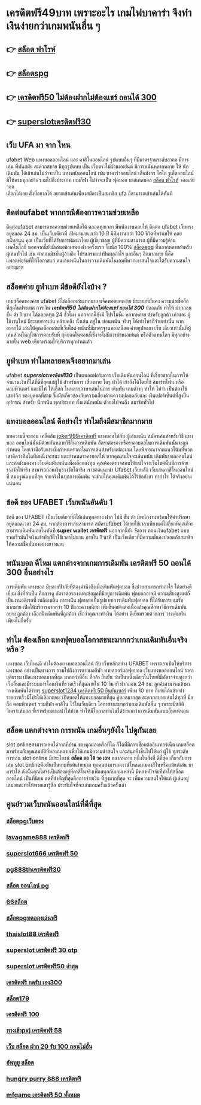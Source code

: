 # เครดิตฟรี49บาท  เพราะอะไร  เกมไพ่บาคาร่า  จึงทำเงินง่ายกว่าเกมพนันอื่น ๆ 

## 👉 [สล็อต ฟาโรห์](https://member.mabet.net/?action=login)
## 👉 [สล็อตspg](https://mabet.net/20-free-100/)
## 👉 [เครดิตฟรี50 ไม่ต้องฝากไม่ต้องแชร์ ถอนได้ 300](https://mabet.net/)
## 👉 [superslotเครดิตฟรี30](https://mabet.net/credit-free-new/)

## เว็บ UFA มา จาก ไหน

 ufabet  Web  แทงบอลออนไลน์   และ   คาสิโนออนไลน์    รูปแบบอื่นๆ   ที่มีมาตรฐานระดับสากล  มีการเล่น   ที่ทันสมัย   สะดวกสบาย    มีทุกรูปแบบ  เป็น  เว็บตรงไม่ผ่านเอเย่นต์    มีการพนันหลากหลาย   ให้ นักเดิมพัน  ได้เข้าเล่นไม่ว่าจะเป็น  แทงพนันออนไลน์ เช่น  บาคาร่าออนไลน์   เสือมังกร  ไฮโล รูเล็ตออนไลน์    มีให้ครบทุกอย่าง รวมไปถึงประเภท เกมกีฬา ไม่ว่าจะเป็น ฟุตบอล   บาสเกตบอล [สล็อต ฟาโรห์](https://mabet.net/20-free-100/)   วอลเล่ย์วอล  
  เลือกได้เลย    สิ่งที่อยากได้ อยากเข้าเล่นเพียงสมัครเป็นสมาชิก    ufa ก็สามารถเข้าเล่นได้ทันที


## ติดต่อufabet หากกรณีต้องการความช่วยเหลือ

ติดต่อufabet สามารถขอความช่วยเหลือได้ ตลอดทุกเวลา มีพนักงานคอยให้ ติดต่อ ufabet เว็บตรง อยู่ตลอด 24 ชม. เป็นเว็บเดียวที่ เปิดมานาน กว่า 10 ปี มีทีมงานกว่า 100 ชีวิตที่พร้อมให้ คอยสนับสนุน คุณ เป็นเว็บที่ได้รับการพัฒนาโดย ผู้เชี่ยวชาญ ผู้ที่มีความสามารถ ผู้ที่มีความรู้ด้านเทคโนโลยี นอกจากนี้ยังมีเสนอข้อเสนอ  ฝากครั้งแรก โบนัส 100%  [สล็อตspg](https://mabet.net/) ที่หลากหลายสำหรับผู้เล่นทั่วไป เช่น ค่าคอมมิชชั่นผู้อ้างอิง โปรแกรมแบ่งปันผลกำไร และอื่นๆ อีกมากมาย นี่คือแพลตฟอร์มที่ให้โอกาสแก่ คนเล่นพนันในการวางเดิมพันในเกมที่พวกเขาสนใจและได้รับความสนใจอย่างมาก


##  สล็อตค่าย ยูฟ่าเบท มีข้อดียังไงบ้าง ?

 เกมสล็อตของค่าย ufabet มีให้เลือกเล่นมากมาย  แจ็คพอตแตกง่าย มีระบบที่มั่นคง  ความน่าเชื่อถือ ที่สุดในประเทศ การเงิน ***เครดิตฟรี50 ไม่ต้องฝากไม่ต้องแชร์ ถอนได้ 300***  ปลอดภัย  ทำให้ ฝากถอน ขั้น ต่ํา 1 บาท ได้ตลอดทุก 24 ชั่วโมง นอกจากนี้ยังมี โปรโมชั่น หลากหลาย สำหรับลูกค้า เก่าและ ผู้ใช้งานใหม่ มีระบบการเล่น  คล้ายคลึง  นั่งเล่น อยู่ใน บ่อนพนัน จริงๆ ได้เท่าไหร่ก็จ่ายเท่านั้น หาก อยากได้ เล่นให้คุณเลือกเล่นที่เว็บไชต์ พนันที่มีมาตรฐานของสล็อต ค่ายยูฟ่าเบท  เว็บ เดียวเท่านั้นที่ผู้เล่นส่วนใหญ่ให้การตอบรับที่ สุดยอดในตอนนี้ซึ่งจะไม่มีการผ่านเอเย่นต์ หรือตัวแทนใดๆ มีทุกอย่างภายใน web เดียวพร้อมให้บริการทุกท่านแล้ว


## ยูฟ่าเบท ทำไมหลายคนจึงอยากมาเล่น

ufabet  ***superslotเครดิตฟรี30*** เป็นแพลตฟอร์มการ เว็บเดิมพันออนไลน์ ที่เชี่ยวชาญในการให้ จำนวนเงินที่ได้ที่ดีที่สุดแก่ผู้ใช้ สำหรับการ เสี่ยงทาย ใดๆ  ทำได้ เข้าถึงได้โดยใช้  สมาร์ทโฟน หรือคอมพิวเตอร์ และมีให้  ให้เลือก ในหลายภาษาเล่นในการ เดิมพัน เกมต่างๆ ทำให้ ไม่จำ เป็นต้องใช้ เซอร์วิส ของบุคคลที่สาม ซึ่งมักเกี่ยวข้องกับความเสี่ยงด้านความปลอดภัยและ  เงินเปอร์เซ็นต์ที่สูงป็น อุปกรณ์ สำหรับ นักพนัน ทุกประเภท ตั้งแต่นักพนัน ตัวยงไปจนถึง สมาชิกทั่วไป

## แทงบอลออนไลน์  ดีอย่างไร  ทำไมถึงมีสมาชิกมากมาย

บทความนี้จะสอน เคล็ดลับ [joker999เครดิตฟรี](https://mabet.net/pg-slot-credit-free/)  แทงบอลให้กับ ผู้เล่นพนัน  สมัครเล่นสำหรับวิธี แทงบอล ออนไลน์นั้นมีด้วยกันหลายวิธีในการเดิมพัน  อัตราต่อรองหรือราคาบอลในการเดิมพันนั้นจะถูก กำหนด โดยเจ้ามือรับแทงซึ่งกำหนดราคาในการเล่นสำหรับแต่ละเกม โดยพิจารณาจากแนวโน้มที่พวกเขาคิดว่าทีมใดทีมหนึ่งจะชนะ และกำหนดราคาบอลให้ หากคุณสนใจจะเล่นพนัน เดิมพันบอลออนไลน์ และกำลังมองหา เว็บเดิมพันพนันเพื่อเลือกลงทุน คุณต้องตรวจสอบให้แน่ใจว่าเว็บไซต์นั้นมีการจ่ายรางวัลให้จริง สามารถถอนเงินรางวัลได้จริง เราขออแนะนำ  Ufabet เว็บหลัก เว็บเล่นคาสิโนออนไลน์ที่ สมบรูณ์แบบที่สุด จ่ายจริงในทุกการเดิมพัน จะช่วยให้คุณเดิมพันได้ไร้ข้อกังขา  ทำกำไร ได้จริงอย่างแน่นอน

## ข้อดี ของ UFABET เว็บพนันอันดับ 1

ข้อดี ของ UFABET เป็นเว็บเดียวที่มีให้เล่นทุกอย่าง  ฝาก ไม่มี ขั้น ต่ํา  มีพนักงานพร้อมให้คำปรึกษาอยู่ตลอดเวลา 24 ชม. หากต้องการเล่นสามารถ สมัครufabet  ได้เลยใช้เวลาเพียงแค่ไม่กี่นาทีคุณก็จะสามารถเดิมพันเลยในทันที **super wallet เครดิตฟรี** นอกจากนี้ยัง จัดการ ถอนเงินufabet  แบบรวดเร็วมันใจเงินเข้าบัญชีไวใช้เวลาไม่นาน ภายใน 1 นาที เป็นเว็บเดียวที่มีความมั่นคงปลอดภัยสมาชิกให้ความเชื่อมั่นมาอย่างยาวนาน


##  พนันบอล ดีไหม แตกต่างจากเกมการเดิมพัน **เครดิตฟรี 50 ถอนได้ 300** อื่นอย่างไร

การเดิมพัน  แทงบอล มีหลายปัจจัยที่ต้องคำนึงถึงเมื่อเดิมพันฟุตบอล ซึ่งช่วยสามารถทำกำไร ได้อย่างดีเยี่ยม สิ่งที่จำเป็น คือการดู อัตราต่อรองงและข้อมูลที่มีอยู่การเดิมพัน ฟุตบอลอาจมี ความเสี่ยงสูงแต่ก็เป็นงานอดิเรกที่ เพลิดเพลิน  การพนัน ฟุตบอลเป็นรูปแบบการเดิมพันฟุตบอล ที่ได้รับการยอมรับมากมาย  เปิดให้บริการมากกว่า 10 ปีและความนิยม เพิ่มขึ้นอย่างต่อเนื่องถ้าคุณศึกษาวิธีการเดิมพันอย่าง ถูกต้อง เลือกฝั่งเดิมพันที่ถูกต้อง เชื่อว่าคุณจะทำเงิน ได้อย่าง ดีเยี่ยมรวยด้วยการ วางเดิมพันเพียงไม่กี่ครั้ง

## ทำไม ต้องเลือก แทงฟุตบอลโอกาสชนะมากกว่าเกมเดิมพันอื่นจริงหรือ ?

แทงบอล เว็บไหนดี ทำไมต้องแทงบอลออนไลน์ กับ  เว็บหลักอย่าง UFABET เพราะเราเปิดให้บริการ แทงบอล อย่างเป็นทางการ รวมไปถึงการทายผลกีฬา ทายสกอร์ผลฟุตบอล เว็บแทงบอลออนไลน์  ราคายุติธรรม เปิดแทงบอลมากที่สุด มากกว่าที่อื่น ที่กล้า  ยืนยัน ว่าเป็นหนึ่งเดียวในไทยที่มีอัตราจ่ายสูงกว่าเว็บอื่นและมีระบบการโอนเงินที่รวดเร็วที่สุดภายใน 10 วินาที ฝากถอน 24 ชม. ลูกค้าสามารถเข้ามาวางเดิมพันได้ง่ายๆ [superslot1234 เครดิตฟรี 50 ยืนยันเบอร์](https://bio.link/tisawago) เพียง 10 บาท ก็เล่นได้แล้ว ทำรายการเร็วมีโปรให้เลือกเยอะ เปิดบอลให้แทงบอลมากที่สุด คู่บอลมากสุด  สะดวกสบายเล่นได้ทุกที่ มือถือ คอมพิวเตอร์ รวมกีฬา คาสิโน ไว้ในเว็บเดียว โอกาสชนะมากว่าเกมเดิมพันอื่น ๆ เพราะมีสถิติ วิเคราะห์บอล ที่เราพร้อมแนะนำให้ท่าน ทำให้มีโอกาสทำเงินได้ง่ายกกว่าการเดิมพันแบบอื่นแน่นอน


## สล็อต แตกต่างจาก การพนัน  เกมอื่นๆยังไง ไปดูกันเลย

 slot onlineสามารถเล่นได้จากที่บ้าน ของคุณเองหรือที่ใด ก็ได้ที่มีการเชื่อมต่ออินเทอร์เน็ต เกมสล็อต  มาพร้อมกับคุณสมบัติที่หลากหลายเพื่อให้เกมมีความน่าสนใจ และสนุกยิ่งขึ้นไปให้แก่ ผู้ใช้ ทุกระดับ การเล่น slot online มีประโยชน์ **สล็อต ออ โต้ วอ เลท** หลากหลาย หนึ่งในสิ่งที่ ดีที่สุด เกี่ยวกับการเล่น slot onlineคือมันเป็นเกมที่เล่นง่ายมาก  ทุกคนสามารถดาวน์โหลดเกมคาสิโนหรือแม้แต่เล่น บาคาร่าได้ ดังนั้นคุณไม่จำเป็นต้องอยู่ที่คาสิโนจริงเพื่อสนุกกับเกมเหล่านี้ มีหลายปัจจัยที่ทำให้สล็อต ออนไลน์ เป็นที่นิยม แต่ที่สำคัญที่สุดคือการจ่ายเงิน ที่สูงมากที่สุด จะ เพิ่มความสนใจให้แก่ ผู้เล่นอยู่เสมอและทำให้พวกเขารู้สึก ประทับใจที่จะเล่นเกมครั้งแล้วครั้งเล่า


## ศูนย์รวมเว็บพนันออนไลน์ที่ดีที่สุด

### [สล็อตpgเว็บตรง](https://atom.io/themes/MABET.net%20สล็อตเว็บตรง%20สล็อต191%20008%20สล็อต%20สล็อตอตกหนัก%2020รับ100)
### [lavagame888 เครดิตฟรี](https://atom.io/themes/MABET.net%20สล็อตเว็บตรง%20เครดิตฟรี50ยืนยันเบอร์2021ล่าสุด%20008%20สล็อต%20สล็อตอตกหนัก%2020รับ100)
### [superslot666 เครดิตฟรี 50](https://atom.io/themes/MABET.net%20สล็อตเว็บตรง%20toyสล็อต%20008%20สล็อต%20สล็อตอตกหนัก%2020รับ100)
### [pg888thเครดิตฟรี30](https://atom.io/themes/MABET.net%20สล็อตเว็บตรง%208xbet%20เครดิตฟรี%20008%20สล็อต%20สล็อตอตกหนัก%2020รับ100)
### [สล็อต ออนไลน์ pg](https://atom.io/themes/MABET.net%20สล็อตเว็บตรง%20588ws%20เครดิตฟรี%20008%20สล็อต%20สล็อตอตกหนัก%2020รับ100)
### [66สล็อต](https://atom.io/themes/MABET.net%20สล็อตเว็บตรง%20wo365%20เครดิตฟรี50%20008%20สล็อต%20สล็อตอตกหนัก%2020รับ100)
### [สล็อตpgทดลองเล่นฟรี](https://atom.io/themes/MABET.net%20สล็อตเว็บตรง%20winner%20เครดิตฟรี%20008%20สล็อต%20สล็อตอตกหนัก%2020รับ100)
### [thaislot88 เครดิตฟรี](https://atom.io/themes/MABET.net%20สล็อตเว็บตรง%20สล็อต%20แจ็%20ค%20พอ%20ต%20แตก%20ง่าย%202021%20008%20สล็อต%20สล็อตอตกหนัก%2020รับ100)
### [superslot เครดิตฟรี 30 otp](https://atom.io/themes/MABET.net%20สล็อตเว็บตรง%20superslotเครดิตฟรี%2050%20แค่สมัคร%20008%20สล็อต%20สล็อตอตกหนัก%2020รับ100)
### [superslot เครดิตฟรี50 ล่าสุด](https://atom.io/themes/MABET.net%20สล็อตเว็บตรง%20เว็บ%20สล็อต%20456%20เข้า%20สู่ระบบ%20008%20สล็อต%20สล็อตอตกหนัก%2020รับ100)
### [เครดิตฟรี กดรับ เอง300](https://atom.io/themes/MABET.net%20สล็อตเว็บตรง%20y9.com%20สล็อต%20008%20สล็อต%20สล็อตอตกหนัก%2020รับ100)
### [สล็อต179](https://atom.io/themes/MABET.net%20สล็อตเว็บตรง%20mafia%20เครดิตฟรี%20100%20008%20สล็อต%20สล็อตอตกหนัก%2020รับ100)
### [เครดิตฟรี 100](https://atom.io/themes/MABET.net%20สล็อตเว็บตรง%20179สล็อต%20008%20สล็อต%20สล็อตอตกหนัก%2020รับ100)
### [ทางเข้าpxj เครดิตฟรี 58](https://atom.io/themes/MABET.net%20สล็อตเว็บตรง%20สล็อต%20เครดิตฟรี%20100%20ไม่ต้องฝาก%20008%20สล็อต%20สล็อตอตกหนัก%2020รับ100)
### [เว็บ สล็อต ฝาก 20 รับ 100 ถอนไม่อั้น](https://atom.io/themes/MABET.net%20สล็อตเว็บตรง%20สล็อต%20xo%20ฝาก-ถอน%20ขั้นต่ำ%201%20บาท%20008%20สล็อต%20สล็อตอตกหนัก%2020รับ100)
### [อัพทูยู สล็อต](https://atom.io/themes/MABET.net%20สล็อตเว็บตรง%20hungry%20purry%20888%20เครดิตฟรี%2050%20ฟรี%20008%20สล็อต%20สล็อตอตกหนัก%2020รับ100)
### [hungry purry 888 เครดิตฟรี](https://atom.io/themes/MABET.net%20สล็อตเว็บตรง%20สล็อต%20ro%20008%20สล็อต%20สล็อตอตกหนัก%2020รับ100)
### [mfgame เครดิตฟรี 50 ทั้งหมด](https://atom.io/themes/MABET.net%20สล็อตเว็บตรง%20superslot%20เครดิตฟรี%20008%20สล็อต%20สล็อตอตกหนัก%2020รับ100)
